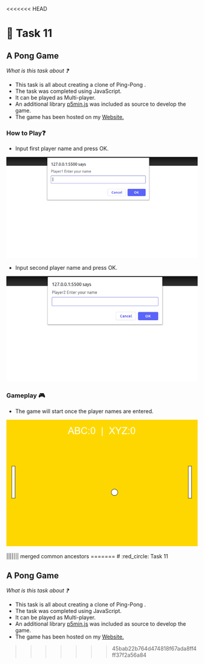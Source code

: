 <<<<<<< HEAD
# :red_circle: Task 11

## A Pong Game

  *What is this task about :question:*

  * This task is all about creating a clone of Ping-Pong . 
  * The task was completed using JavaScript. 
  * It can be played as Multi-player.
  * An additional library [p5min.js](https://cdnjs.cloudflare.com/ajax/libs/p5.js/0.9.0/p5.min.js) was included as source to develop the game.
  * The game has been hosted on my [Website.](https://tbagz104.github.io/GitHubProfileViewer/)


### How to Play:question:

* Input first player name and press OK.

<p align="center"><img src="Images/player1.png"></p>

* Input second player name and press OK.

<p align="center"><img src="Images/player2.png"></p>

### Gameplay :video_game:

* The game will start once the player names are entered.

<p align="center"><img src="Images/gameplay.png"></p>
||||||| merged common ancestors
=======
# :red_circle: Task 11

## A Pong Game

  *What is this task about :question:*

  * This task is all about creating a clone of Ping-Pong . 
  * The task was completed using JavaScript. 
  * It can be played as Multi-player.
  * An additional library [p5min.js](https://cdnjs.cloudflare.com/ajax/libs/p5.js/0.9.0/p5.min.js) was included as source to develop the game.
  * The game has been hosted on my [Website.](https://tbagz104.github.io/GitHubProfileViewer/)
>>>>>>> 45bab22b764d474818f67ada8ff4ff37f2a56a84
